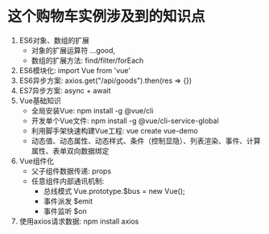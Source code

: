 # 这个购物车实例涉及到的知识点
1. ES6对象、数组的扩展
    - 对象的扩展运算符 ...good,
    - 数组的扩展方法: find/filter/forEach
2. ES6模块化: import Vue from 'vue'
3. ES6异步方案: axios.get("/api/goods").then(res => {})
4. ES7异步方案: async + await
5. Vue基础知识
    - 全局安装Vue: npm install -g @vue/cli
    - 开发单个Vue文件: npm install -g @vue/cli-service-global
    - 利用脚手架快速构建Vue工程: vue create vue-demo
    - 动态值、动态属性、动态样式、条件（控制显隐）、列表渲染、事件、计算属性、表单双向数据绑定
6. Vue组件化
    - 父子组件数据传递: props
    - 任意组件内部通讯机制:
        - 总线模式 Vue.prototype.$bus = new Vue();
        - 事件派发 $emit
        - 事件监听 $on
7. 使用axios请求数据: npm install axios

         
                   
                 
                                                  
                   
                 
                                         
